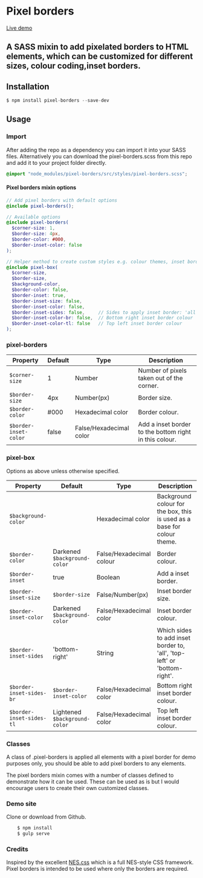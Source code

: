 # Pixel borders

[Live demo](http://nigelotoole.github.io/pixel-borders/)

## A SASS mixin to add pixelated borders to HTML elements, which can be customized for different sizes, colour coding,inset borders.


## Installation
```javascript
$ npm install pixel-borders --save-dev
```

## Usage

### Import

After adding the repo as a dependency you can import it into your SASS files. Alternatively you can download the pixel-borders.scss from this repo and add it to your project folder directly.

```scss
@import "node_modules/pixel-borders/src/styles/pixel-borders.scss";
```

#### Pixel borders mixin options

```scss
// Add pixel borders with default options
@include pixel-borders();

// Available options
@include pixel-borders(
  $corner-size: 1,                 
  $border-size: 4px,              
  $border-color: #000,            
  $border-inset-color: false
);

// Helper method to create custom styles e.g. colour themes, inset border, highlight
@include pixel-box(
  $corner-size,
  $border-size, 
  $background-color,              
  $border-color: false,           
  $border-inset: true,            
  $border-inset-size: false,      
  $border-inset-color: false,     
  $border-inset-sides: false,     // Sides to apply inset border: 'all', 'top-left' or 'bottom-right'
  $border-inset-color-br: false,  // Bottom right inset border colour
  $border-inset-color-tl: false   // Top left inset border colour
);
```

### pixel-borders

| Property              | Default | Type                    | Description                                            |
| --------------------- | ------- | ----------------------- | ------------------------------------------------------ |
| `$corner-size`        | 1       | Number                  | Number of pixels taken out of the corner.              |
| `$border-size`        | 4px     | Number(px)              | Border size.                                           |
| `$border-color`       | \#000   | Hexadecimal color       | Border colour.                                         |
| `$border-inset-color` | false   | False/Hexadecimal color | Add a inset border to the bottom right in this colour. |

### pixel-box

Options as above unless otherwise specified.

| Property                 | Default                       | Type                     | Description                                                              |
| ------------------------ | ----------------------------- | ------------------------ | ------------------------------------------------------------------------ |
| `$background-color`      |                               | Hexadecimal color        | Background colour for the box, this is used as a base for colour theme.  |
| `$border-color`          | Darkened `$background-color`  | False/Hexadecimal colour | Border colour.                                                           |
| `$border-inset`          | true                          | Boolean                  | Add a inset border.                                                      |
| `$border-inset-size`     | `$border-size`                | False/Number(px)         | Inset border size.                                                       |
| `$border-inset-color`    | Darkened `$background-color`  | False/Hexadecimal color  | Inset border colour.                                                     |
| `$border-inset-sides`    | 'bottom-right'                | String                   | Which sides to add inset border to, 'all', 'top-left' or 'bottom-right'. |
| `$border-inset-sides-br` | `$border-inset-color`         | False/Hexadecimal color  | Bottom right inset border colour.                                        |
| `$border-inset-sides-tl` | Lightened `$background-color` | False/Hexadecimal color  | Top left inset border colour.                                            |

### Classes

A class of .pixel-borders is applied all elements with a pixel border for demo purposes only, you should be able to add pixel borders to any elements.

The pixel borders mixin comes with a number of classes defined to demonstrate how it can be used. These can be used as is but I would encourage users to create their own customized classes.

### Demo site

Clone or download from Github.

```javascript
    $ npm install
    $ gulp serve
```

### Credits

Inspired by the excellent [NES.css](https://nostalgic-css.github.io/NES.css/) which is a full NES-style CSS framework. Pixel borders is intended to be used where only the borders are required.
